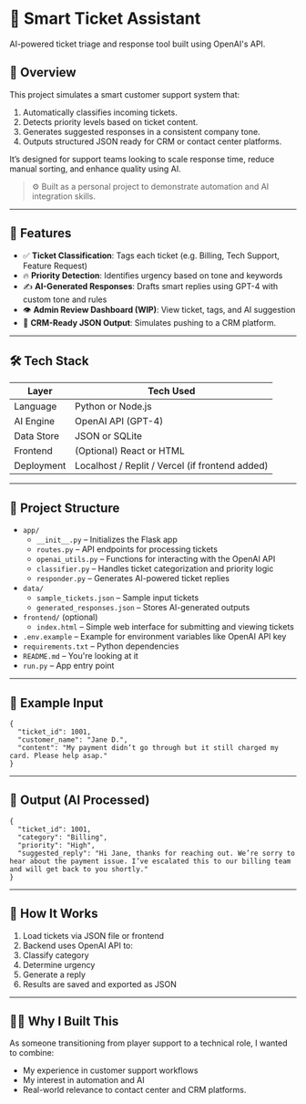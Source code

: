 # 🧠 Smart Ticket Assistant

AI-powered ticket triage and response tool built using OpenAI's API.

## 📌 Overview

This project simulates a smart customer support system that:
1. Automatically classifies incoming tickets.
2. Detects priority levels based on ticket content.
3. Generates suggested responses in a consistent company tone.
4. Outputs structured JSON ready for CRM or contact center platforms.

It’s designed for support teams looking to scale response time, reduce manual sorting, and enhance quality using AI.

> ⚙️ Built as a personal project to demonstrate automation and AI integration skills.

---

## 🚀 Features

- ✅ **Ticket Classification**: Tags each ticket (e.g. Billing, Tech Support, Feature Request)
- 🔥 **Priority Detection**: Identifies urgency based on tone and keywords
- ✍️ **AI-Generated Responses**: Drafts smart replies using GPT-4 with custom tone and rules
- 👁️ **Admin Review Dashboard (WIP)**: View ticket, tags, and AI suggestion
- 🧩 **CRM-Ready JSON Output**: Simulates pushing to a CRM platform.

---

## 🛠 Tech Stack

| Layer       | Tech Used         |
|-------------|-------------------|
| Language    | Python or Node.js |
| AI Engine   | OpenAI API (GPT-4)|
| Data Store  | JSON or SQLite    |
| Frontend    | (Optional) React or HTML |
| Deployment  | Localhost / Replit / Vercel (if frontend added) |

---

## 📁 Project Structure

- `app/`
  - `__init__.py` – Initializes the Flask app
  - `routes.py` – API endpoints for processing tickets
  - `openai_utils.py` – Functions for interacting with the OpenAI API
  - `classifier.py` – Handles ticket categorization and priority logic
  - `responder.py` – Generates AI-powered ticket replies
- `data/`
  - `sample_tickets.json` – Sample input tickets
  - `generated_responses.json` – Stores AI-generated outputs
- `frontend/` (optional)
  - `index.html` – Simple web interface for submitting and viewing tickets
- `.env.example` – Example for environment variables like OpenAI API key
- `requirements.txt` – Python dependencies
- `README.md` – You're looking at it
- `run.py` – App entry point

---

## 🧪 Example Input
    {
      "ticket_id": 1001,
      "customer_name": "Jane D.",
      "content": "My payment didn’t go through but it still charged my card. Please help asap."
    }



---

## 💬 Output (AI Processed)

    {
      "ticket_id": 1001,
      "category": "Billing",
      "priority": "High",
      "suggested_reply": "Hi Jane, thanks for reaching out. We’re sorry to hear about the payment issue. I’ve escalated this to our billing team and will get back to you shortly."
    }

---

## 🧠 How It Works
1. Load tickets via JSON file or frontend
2. Backend uses OpenAI API to:
3. Classify category
4. Determine urgency
5. Generate a reply
6. Results are saved and exported as JSON

---

## 👨‍💼 Why I Built This
As someone transitioning from player support to a technical role, I wanted to combine:

- My experience in customer support workflows
- My interest in automation and AI
- Real-world relevance to contact center and CRM platforms.
